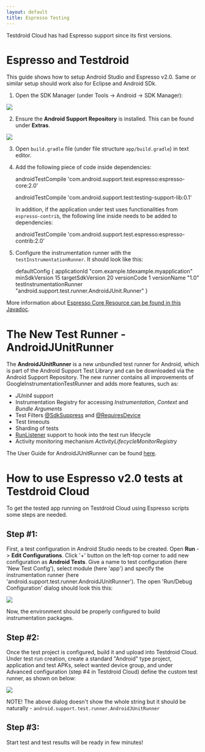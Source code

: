 ```yaml
---
layout: default
title: Espresso Testing
---
```



Testdroid Cloud has had Espresso support since its first versions.


# Espresso and Testdroid

This guide shows how to setup Android Studio and Espresso v2.0. Same or similar setup should work also for Eclipse and Android SDk.

1) Open the SDK Manager (under Tools -> Android -> SDK Manager):

  ![]({{site.github.url}}/assets/espresso/1-sdk-manager.png)

2) Ensure the **Android Support Repository** is installed. This can be found under **Extras**.

  ![]({{site.github.url}}/assets/espresso/2-android-support-repository.png)

3) Open `build.gradle` file (under file structure `app/build.gradle`) in text editor.

4) Add the following piece of code inside dependencies:
   

     androidTestCompile 'com.android.support.test.espresso:espresso-core:2.0'
     
     androidTestCompile 'com.android.support.test:testing-support-lib:0.1'


   In addition, if the application under test uses functionalities from `espresso-contrib`, the following line inside needs to be added to dependencies:

     androidTestCompile 'com.android.support.test.espresso:espresso-contrib:2.0'

5) Configure the instrumentation runner with the `testInstrumentationRunner`. It should look like this:

     defaultConfig {
       applicationId "com.example.tdexample.myapplication"
       minSdkVersion 15
       targetSdkVersion 20
       versionCode 1
       versionName "1.0"
       testInstrumentationRunner "android.support.test.runner.AndroidJUnit.Runner"
     }

More information about [Espresso Core Resource can be found in this Javadoc](https://android-test-kit.googlecode.com/git/docs/javadocs/espresso/espresso-core-2.0-javadoc/reference/packages.html).

# The New Test Runner - AndroidJUnitRunner

The **AndroidJUnitRunner** is a new unbundled test runner for Android, which is part of the Android Support Test Library and can be downloaded via the Android Support Repository. The new runner contains all improvements of GoogleInstrumentationTestRunner and adds more features, such as:

* *JUnit4* support
* Instrumentation Registry for accessing *Instrumentation*, *Context* and *Bundle Arguments*
* Test Filters [@SdkSuppress](https://developer.android.com/reference/android/support/test/filters/SdkSuppress.html) and [@RequiresDevice](https://developer.android.com/reference/android/support/test/filters/RequiresDevice.html)
* Test timeouts
* Sharding of tests
* [RunListener](http://junit.sourceforge.net/javadoc/org/junit/runner/notification/RunListener.html) support to hook into the test run lifecycle
* Activity monitoring mechanism *ActivityLifecycleMonitorRegistry*

The User Guide for AndroidJUnitRunner can be found [here](https://developer.android.com/reference/android/support/test/runner/AndroidJUnitRunner.html).

# How to use Espresso v2.0 tests at Testdroid Cloud

To get the tested app running on Testdroid Cloud using Espresso scripts some steps are needed. 

## Step #1:

First, a test configuration in Android Studio needs to be created. Open **Run** -> **Edit Configurations**. Click '+' button on the left-top corner to add new configuration as **Android Tests**. Give a name to test configuration (here 'New Test Config'), select module (here 'app') and specify the instrumentation runner (here 'android.support.test.runner.AndroidJUnitRunner'). The open 'Run/Debug Configuration' dialog should look this this:

  ![]({{site.github.url}}/assets/espresso/3-run-debug-configuration.png)

Now, the environment should be properly configured to build instrumentation packages.

## Step #2:

Once the test project is configured, build it and upload into Testdroid Cloud. Under test run creation, create a standard "Android" type project, application and test APKs, select wanted device group, and under Advanced configuration (step #4 in Testdroid Cloud) define the custom test runner, as shown on below:

  ![]({{site.github.url}}/assets/espresso/4-configuring-test-runner.png)


NOTE! The above dialog doesn't show the whole string but it should be naturally - `android.support.test.runner.AndroidJUnitRunner`

## Step #3:

Start test and test results will be ready in few minutes!
